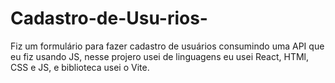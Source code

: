 # Cadastro-de-Usu-rios-
Fiz um formulário para fazer cadastro de usuários consumindo uma API que eu fiz usando JS, nesse projero usei de linguagens  eu usei React, HTMl, CSS e JS, e biblioteca usei o Vite.
